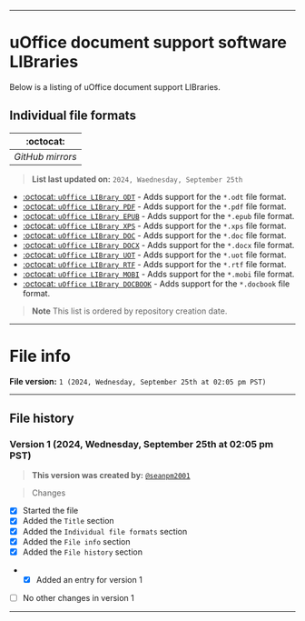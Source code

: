 
***

# uOffice document support software LIBraries

Below is a listing of uOffice document support LIBraries.

## Individual file formats

| :octocat: |
|---|
| _GitHub mirrors_ |

> **List last updated on:** `2024, Waednesday, September 25th`

- [:octocat: `uOffice LIBrary ODT`](https://github.com/seanpm2001/uOffice_LIBrary_ODT/) - Adds support for the `*.odt` file format.
- [:octocat: `uOffice LIBrary PDF`](https://github.com/seanpm2001/uOffice_LIBrary_PDF/) - Adds support for the `*.pdf` file format.
- [:octocat: `uOffice LIBrary EPUB`](https://github.com/seanpm2001/uOffice_LIBrary_EPUB/) - Adds support for the `*.epub` file format.
- [:octocat: `uOffice LIBrary XPS`](https://github.com/seanpm2001/uOffice_LIBrary_XPS/) - Adds support for the `*.xps` file format.
- [:octocat: `uOffice LIBrary DOC`](https://github.com/seanpm2001/uOffice_LIBrary_DOC/) - Adds support for the `*.doc` file format.
- [:octocat: `uOffice LIBrary DOCX`](https://github.com/seanpm2001/uOffice_LIBrary_DOCX/) - Adds support for the `*.docx` file format.
- [:octocat: `uOffice LIBrary UOT`](https://github.com/seanpm2001/uOffice_LIBrary_UOT/) - Adds support for the `*.uot` file format.
- [:octocat: `uOffice LIBrary RTF`](https://github.com/seanpm2001/uOffice_LIBrary_RTF/) - Adds support for the `*.rtf` file format.
- [:octocat: `uOffice LIBrary MOBI`](https://github.com/seanpm2001/uOffice_LIBrary_MOBI/) - Adds support for the `*.mobi` file format.
- [:octocat: `uOffice LIBrary DOCBOOK`](https://github.com/seanpm2001/uOffice_LIBrary_DOCBOOK/) - Adds support for the `*.docbook` file format.

> **Note** This list is ordered by repository creation date.

***

# File info

**File version:** `1 (2024, Wednesday, September 25th at 02:05 pm PST)`

***

## File history

### Version 1 (2024, Wednesday, September 25th at 02:05 pm PST)

> **This version was created by:** [`@seanpm2001`](https://github.com/seanpm2001/)

> Changes

- [x] Started the file
- [x] Added the `Title` section
- [x] Added the `Individual file formats` section
- [x] Added the `File info` section
- [x] Added the `File history` section
- - [x] Added an entry for version 1
- [ ] No other changes in version 1

***
